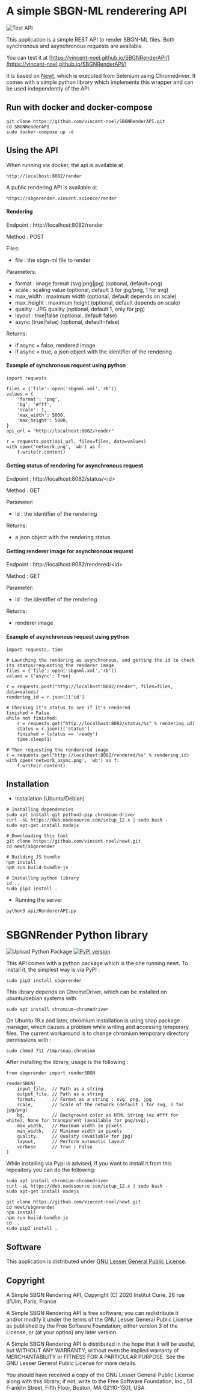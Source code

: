 # A simple SBGN-ML renderering API
![Test API](https://github.com/vincent-noel/SBGNRenderAPI/workflows/Test%20API/badge.svg) 

This application is a simple REST API to render SBGN-ML files. Both synchronous and asynchronous requests are available.

You can test it at [https://vincent-noel.github.io/SBGNRenderAPI/](https://vincent-noel.github.io/SBGNRenderAPI/)

It is based on [Newt](https://github.com/iVis-at-Bilkent/newt), which is executed from Selenium using Chromedriver. It comes with a simple python library which implements this wrapper and can be used independently of the API.

## Run with docker and docker-compose

```
git clone https://github.com/vincent-noel/SBGNRenderAPI.git
cd SBGNRenderAPI
sudo docker-compose up -d
```

## Using the API

When running via docker, the api is available at
```
http://localhost:8082/render
```

A public rendering API is available at 
```
https://sbgnrender.vincent.science/render
```

#### Rendering
Endpoint : http://localhost:8082/render

Method : POST

Files: 
  - file : the sbgn-ml file to render
  
Parameters: 
  
  - format : image format (svg|png|jpg) (optional, default=png)
  - scale : scaling value (optional, default 3 for jpg/png, 1 for svg)
  - max_width : maximum width (optional, default depends on scale)
  - max_height : maximum height (optional, default depends on scale)
  - quality : JPG quality (optional, default 1, only for jpg)
  - layout : true|false (optional, default false)
  - async (true|false) (optional, default=false)
  
Returns: 
  - if async = false, rendered image
  - if async = true, a json object with the identifier of the rendering

#### Example of synchronous request using python
```
import requests

files = {'file': open('sbgnml.xml','rb')}
values = {
    'format': 'png',
    'bg': '#fff',
    'scale': 1,
    'max_width': 5000,
    'max_height': 5000,
}
api_url = "http://localhost:8082/render"

r = requests.post(api_url, files=files, data=values)
with open('network.png', 'wb') as f:
    f.write(r.content)

```

#### Getting status of rendering for asynchronous request

Endpoint : http://localhost:8082/status/\<id\>

Method : GET

Parameter:
  - id : the identifier of the rendering
  
Returns: 
  - a json object with the rendering status

#### Getting renderer image for asynchronous request

Endpoint : http://localhost:8082/rendered/\<id\>

Method : GET

Parameter:
  - id : the identifier of the rendering
  
Returns: 
  - renderer image




#### Example of asynchronous request using python
```
import requests, time

# Launching the rendering as asynchronous, and getting the id to check its status/requesting the renderer image
files = {'file': open('sbgnml.xml','rb')}
values = {'async': True}

r = requests.post("http://localhost:8082/render", files=files, data=values)
rendering_id = r.json()['id']

# Checking it's status to see if it's rendered
finished = False
while not finished:
    r = requests.get("http://localhost:8082/status/%s" % rendering_id)
    status = r.json()['status']
    finished = (status == 'ready')
    time.sleep(1)
    
# Then requesting the renderered image
r = requests.get("http://localhost:8082/rendered/%s" % rendering_id)
with open('network_async.png', 'wb') as f:
    f.write(r.content)

```

## Installation

- Installation (Ubuntu/Debian)
```
# Installing dependencies
sudo apt install git python3-pip chromium-driver
curl -sL https://deb.nodesource.com/setup_12.x | sudo bash - 
sudo apt-get install nodejs 

# Downloading this tool
git clone https://github.com/vincent-noel/newt.git
cd newt/sbgnrender

# Building JS bundle
npm install 
npm run build-bundle-js

# Installing python library
cd .. 
sudo pip3 install .
```

- Running the server
```
python3 api/RendererAPI.py

```

# SBGNRender Python library
![Upload Python Package](https://github.com/vincent-noel/SBGNRenderAPI/workflows/Upload%20Python%20Package/badge.svg)
[![PyPI version](https://badge.fury.io/py/sbgnrender.svg)](https://badge.fury.io/py/sbgnrender)

This API comes with a python package which is the one running newt. 
To install it, the simplest way is via PyPI :
```
sudo pip3 install sbgnrender
```

This library depends on ChromeDriver, which can be installed on ubuntu/debian systems with 
```
sudo apt install chromium-chromedriver
```

On Ubuntu 19.x and later, chromium installation is using snap package manager, which causes a problem while writing and accessing temporary files. The current workaround is to change chromium temporary directory permissions with : 
```
sudo chmod 711 /tmp/snap.chromium
```

After installing the library, usage is the following : 
```
from sbgnrender import renderSBGN

renderSBGN(
    input_file,  // Path as a string
    output_file, // Path as a string
    format,      // Format as a string : svg, png, jpg
    scale,       // Scale of the network (default 1 for svg, 3 for jpg/png)
    bg,          // Background color as HTML String (ex #fff for white), None for transparent (available for png/svg),
    max_width,   // Maximum width in pixels
    min_width,   // Minimum width in pixels
    quality,     // Quality (available for jpg)
    layout,      // Perform automatic layout
    verbose      // True | False
)
```

While installing via Pypi is advised, if you want to install it from this repository you can do the following: 

```
sudo apt install chromium-chromedriver
curl -sL https://deb.nodesource.com/setup_12.x | sudo bash - 
sudo apt-get install nodejs 

git clone https://github.com/vincent-noel/newt.git
cd newt/sbgnrender
npm install
npm run build-bundle-js
cd ..
sudo pip3 install .
``` 

## Software

This application is distributed under [GNU Lesser General Public License](http://www.gnu.org/licenses/lgpl.html).

## Copyright

A Simple SBGN Rendering API, Copyright (C) 2020 Institut Curie, 26 rue d'Ulm, Paris, France

A Simple SBGN Rendering API is free software; you can redistribute it and/or modify it under the terms of the GNU Lesser General Public License as published by the Free Software Foundation; either version 3 of the License, or (at your option) any later version.

A Simple SBGN Rendering API is distributed in the hope that it will be useful, but WITHOUT ANY WARRANTY; without even the implied warranty of MERCHANTABILITY or FITNESS FOR A PARTICULAR PURPOSE. See the GNU Lesser General Public License for more details.

You should have received a copy of the GNU Lesser General Public License along with this library; if not, write to the Free Software Foundation, Inc., 51 Franklin Street, Fifth Floor, Boston, MA 02110-1301, USA